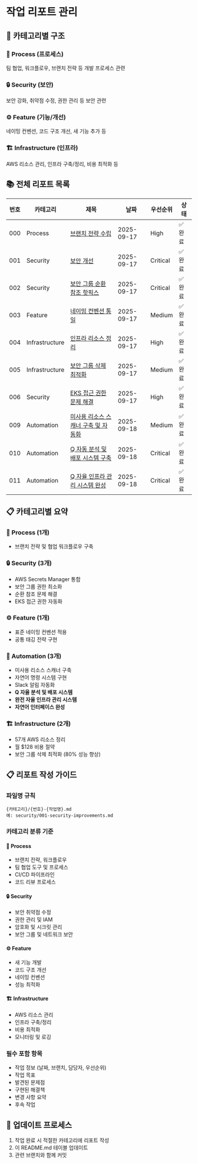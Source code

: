 # 작업 리포트 관리

## 📁 카테고리별 구조

### 🔧 Process (프로세스)
팀 협업, 워크플로우, 브랜치 전략 등 개발 프로세스 관련

### 🔒 Security (보안)
보안 강화, 취약점 수정, 권한 관리 등 보안 관련

### ⚙️ Feature (기능/개선)
네이밍 컨벤션, 코드 구조 개선, 새 기능 추가 등

### 🏗️ Infrastructure (인프라)
AWS 리소스 관리, 인프라 구축/정리, 비용 최적화 등

## 📚 전체 리포트 목록

| 번호 | 카테고리 | 제목 | 날짜 | 우선순위 | 상태 |
|------|----------|------|------|----------|------|
| 000 | Process | [브랜치 전략 수립](./process/000-branch-strategy-setup.md) | 2025-09-17 | High | ✅ 완료 |
| 001 | Security | [보안 개선](./security/001-security-improvements.md) | 2025-09-17 | Critical | ✅ 완료 |
| 002 | Security | [보안 그룹 순환 참조 핫픽스](./security/002-security-group-circular-reference-hotfix.md) | 2025-09-17 | Critical | ✅ 완료 |
| 003 | Feature | [네이밍 컨벤션 통일](./feature/003-naming-convention-standardization.md) | 2025-09-17 | Medium | ✅ 완료 |
| 004 | Infrastructure | [인프라 리소스 정리](./infrastructure/004-infrastructure-cleanup.md) | 2025-09-17 | High | ✅ 완료 |
| 005 | Infrastructure | [보안 그룹 삭제 최적화](./infrastructure/005-security-group-deletion-optimization.md) | 2025-09-17 | Medium | ✅ 완료 |
| 006 | Security | [EKS 접근 권한 문제 해결](./security/006-eks-access-permission-fix.md) | 2025-09-17 | High | ✅ 완료 |
| 009 | Automation | [미사용 리소스 스캐너 구축 및 자동화](./automation/009-unused-resource-scanner-implementation.md) | 2025-09-18 | Medium | ✅ 완료 |
| 010 | Automation | [Q 자동 분석 및 배포 시스템 구축](./automation/010-q-auto-analysis-deploy-system.md) | 2025-09-18 | Critical | ✅ 완료 |
| 011 | Automation | [Q 자율 인프라 관리 시스템 완성](./automation/011-q-autonomous-infrastructure-management-completion.md) | 2025-09-18 | Critical | ✅ 완료 |

## 📋 카테고리별 요약

### 🔧 Process (1개)
- 브랜치 전략 및 협업 워크플로우 구축

### 🔒 Security (3개)
- AWS Secrets Manager 통합
- 보안 그룹 권한 최소화
- 순환 참조 문제 해결
- EKS 접근 권한 자동화

### ⚙️ Feature (1개)
- 표준 네이밍 컨벤션 적용
- 공통 태깅 전략 구현

### 🤖 Automation (3개)
- 미사용 리소스 스캐너 구축
- 자연어 명령 시스템 구현
- Slack 알림 자동화
- **Q 자율 분석 및 배포 시스템**
- **완전 자율 인프라 관리 시스템**
- **자연어 인터페이스 완성**

### 🏗️ Infrastructure (2개)
- 57개 AWS 리소스 정리
- 월 $128 비용 절약
- 보안 그룹 삭제 최적화 (80% 성능 향상)

## 📋 리포트 작성 가이드

### 파일명 규칙
```
{카테고리}/{번호}-{작업명}.md
예: security/001-security-improvements.md
```

### 카테고리 분류 기준

#### 🔧 Process
- 브랜치 전략, 워크플로우
- 팀 협업 도구 및 프로세스
- CI/CD 파이프라인
- 코드 리뷰 프로세스

#### 🔒 Security
- 보안 취약점 수정
- 권한 관리 및 IAM
- 암호화 및 시크릿 관리
- 보안 그룹 및 네트워크 보안

#### ⚙️ Feature
- 새 기능 개발
- 코드 구조 개선
- 네이밍 컨벤션
- 성능 최적화

#### 🏗️ Infrastructure
- AWS 리소스 관리
- 인프라 구축/정리
- 비용 최적화
- 모니터링 및 로깅

### 필수 포함 항목
- 작업 정보 (날짜, 브랜치, 담당자, 우선순위)
- 작업 목표
- 발견된 문제점
- 구현된 해결책
- 변경 사항 요약
- 후속 작업

## 🔄 업데이트 프로세스
1. 작업 완료 시 적절한 카테고리에 리포트 작성
2. 이 README.md 테이블 업데이트
3. 관련 브랜치와 함께 커밋
